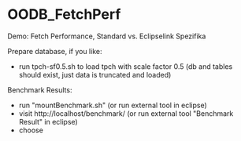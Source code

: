 OODB_FetchPerf
==============

Demo: Fetch Performance, Standard vs. Eclipselink Spezifika

Prepare database, if you like:
- run tpch-sf0.5.sh to load tpch with scale factor 0.5 (db and tables should exist, just data is truncated and loaded)

Benchmark Results:
- run "mountBenchmark.sh" (or run external tool in eclipse)
- visit http://localhost/benchmark/ (or run external tool "Benchmark Result" in eclipse)
- choose